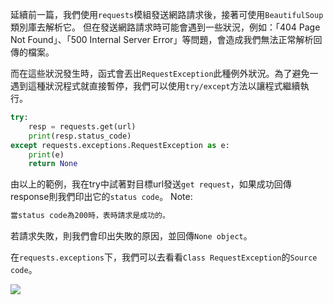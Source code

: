 延續前一篇，我們使用`requests`模組發送網路請求後，接著可使用`BeautifulSoup`類別庫去解析它。
但在發送網路請求時可能會遇到一些狀況，例如：「404 Page Not Found」、「500 Internal Server Error」等問題，會造成我們無法正常解析回傳的檔案。

而在這些狀況發生時，函式會丟出`RequestException`此種例外狀況。為了避免一遇到這種狀況程式就直接暫停，我們可以使用`try/except`方法以讓程式繼續執行。

```Python
try:
    resp = requests.get(url)
    print(resp.status_code)
except requests.exceptions.RequestException as e:
    print(e)
    return None
```

由以上的範例，我在try中試著對目標url發送`get request`，如果成功回傳response則我們印出它的`status code`。
Note:
``` bash
當status code為200時，表時請求是成功的。
```

若請求失敗，則我們會印出失敗的原因，並回傳`None object`。

在`requests.exceptions`下，我們可以去看看`Class RequestException`的`Source code`。

![](https://i.imgur.com/PldagGO.png?1)
